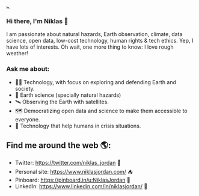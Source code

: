 <img src="https://pbs.twimg.com/profile_banners/52870331/1560783813/1500x500" height="10px" alt="banner that says Niklas caring about the climate">

### Hi there, I'm Niklas 👋

I am passionate about natural hazards, Earth observation, climate, data science, open data, low-cost technology, human rights & tech ethics. Yep, I have lots of interests. Oh wait, one more thing to know: I love rough weather!

### Ask me about:
- 👨‍💻 Technology, with focus on exploring and defending Earth and society.
- 🔬 Earth science (specially natural hazards)
- 🛰 Observing the Earth with satellites.
- 🗺 Democratizing open data and science to make them accessible to everyone.
- 👯 Technology that help humans in crisis situations.

## Find me around the web 🌎:
- Twitter: <a href="https://twitter.com/niklas_jordan">https://twitter.com/niklas_jordan</a> 🦆
- Personal site: <a href="https://niklasjordan.com/">https://www.niklasjordan.com/</a> ⛺️
- Pinboard: <a href="https://pinboard.in/u:NiklasJordan">https://pinboard.in/u:NiklasJordan</a> 🔗
- LinkedIn: <a href="https://www.linkedin.com/in/niklasjordan/">https://www.linkedin.com/in/niklasjordan/</a> 💼
